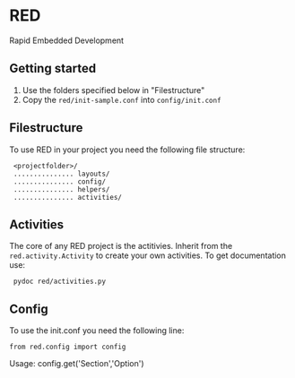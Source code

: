 RED
===

Rapid Embedded Development

Getting started
---------------
1. Use the folders specified below in "Filestructure"
2. Copy the `red/init-sample.conf` into `config/init.conf`


Filestructure
-------------
To use RED in your project you need the following file structure: 

     <projectfolder>/
     ............... layouts/
     ............... config/
     ............... helpers/
     ............... activities/

Activities
----------
The core of any RED project is the actitivies.
Inherit from the `red.activity.Activity` to create your own activities. 
To get documentation use: 

     pydoc red/activities.py

Config
------

To use the init.conf you need the following line:

    from red.config import config

Usage:
    config.get('Section','Option')
